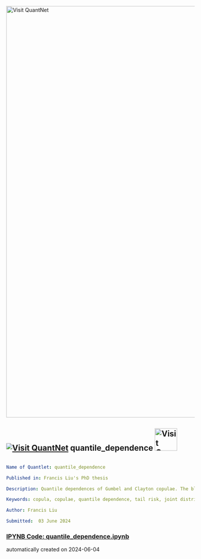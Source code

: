 [<img src="https://github.com/QuantLet/Styleguide-and-FAQ/blob/master/pictures/banner.png" width="1100" alt="Visit QuantNet">](http://quantlet.de/)

## [<img src="https://github.com/QuantLet/Styleguide-and-FAQ/blob/master/pictures/qloqo.png" alt="Visit QuantNet">](http://quantlet.de/) **quantile_dependence** [<img src="https://github.com/QuantLet/Styleguide-and-FAQ/blob/master/pictures/QN2.png" width="60" alt="Visit QuantNet 2.0">](http://quantlet.de/)

```yaml

Name of Quantlet: quantile_dependence 

Published in: Francis Liu's PhD thesis

Description: Quantile dependences of Gumbel and Clayton copulae. The blue circle dots are the quantile dependence estimates of Bitcoin and CME futures, the blue dashed lines are the estimates’ 90% confidence interval. The orange dotted line is the copula implied quantile dependence by MM estimation. The light blue dotted line is the copula implied quantile dependence by MLE estimation. Figure 1.2 of Francis Liu's PhD thesis.

Keywords: copula, copulae, quantile dependence, tail risk, joint distributions

Author: Francis Liu

Submitted:  03 June 2024

```

### [IPYNB Code: quantile_dependence.ipynb](quantile_dependence.ipynb)


automatically created on 2024-06-04